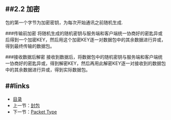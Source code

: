 ##2.2 加密
---
包的第一个字节为加密密钥，为每次开始通讯之前随机生成.

###传输前加密
将随机生成的随机密钥与服务端和客户端统一协商好的密匙异或后得到一个加密KEY，然后用这个加密KEY逐一对数据包中的其余数据进行异或，得到最终传输的数据包。

###接收数据后解密
接收到数据后，将数据包中的随机密钥与服务端和客户端统一协商好的密匙异或，得到解密KEY，然后再用此解密KEY逐一对接收到的数据包中的其余数据进行异或，得到实际数据包。


##links
---
* [目录](preface.md)
* 上一节：[封包](02.1.md)
* 下一节：[Packet Type](02.3.md)